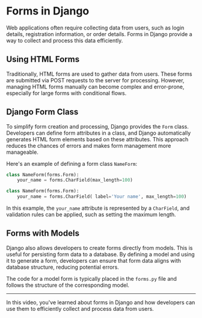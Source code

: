 # Forms in Django

Web applications often require collecting data from users, such as login details, registration information, or order details. Forms in Django provide a way to collect and process this data efficiently.

## Using HTML Forms

Traditionally, HTML forms are used to gather data from users. These forms are submitted via POST requests to the server for processing. However, managing HTML forms manually can become complex and error-prone, especially for large forms with conditional flows.

## Django Form Class

To simplify form creation and processing, Django provides the `Form` class. Developers can define form attributes in a class, and Django automatically generates HTML form elements based on these attributes. This approach reduces the chances of errors and makes form management more manageable.

Here's an example of defining a form class `NameForm`:

```python
class NameForm(forms.Form):
    your_name = forms.CharField(max_length=100)
```

```python
class NameForm(forms.Form):
    your_name = forms.CharField( label='Your name', max_length=100)
```

In this example, the `your_name` attribute is represented by a `CharField`, and validation rules can be applied, such as setting the maximum length.

## Forms with Models

Django also allows developers to create forms directly from models. This is useful for persisting form data to a database. By defining a model and using it to generate a form, developers can ensure that form data aligns with database structure, reducing potential errors.

The code for a model form is typically placed in the `forms.py` file and follows the structure of the corresponding model.

---

In this video, you've learned about forms in Django and how developers can use them to efficiently collect and process data from users.